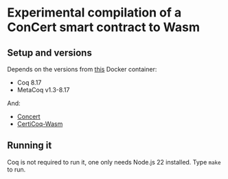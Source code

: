 # Experimental compilation of a ConCert smart contract to Wasm

## Setup and versions
Depends on the versions from [this](https://github.com/womeier/certicoqwasm/blob/2858f55716a42d4a6f9941096e27fa8a4d4ebb1f/.github/workflows/build.yml#L22C14-L22C119) Docker container:
- Coq 8.17
- MetaCoq v1.3-8.17
  
And:
- [Concert](https://github.com/womeier/ConCert)
- [CertiCoq-Wasm](https://github.com/womeier/certicoqwasm/tree/demo_smartcontracts)

## Running it
Coq is not required to run it, one only needs Node.js 22 installed.
Type `make` to run.
